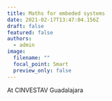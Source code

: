 ```yaml
---
title: Maths for embeded systems
date: 2021-02-17T13:47:04.156Z
draft: false
featured: false
authors:
  - admin
image:
  filename: ""
  focal_point: Smart
  preview_only: false
---
```

At CINVESTAV Guadalajara